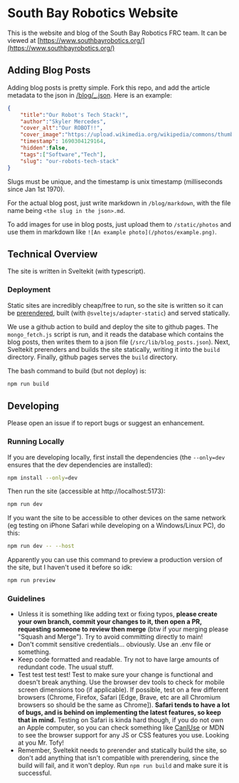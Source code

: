 # South Bay Robotics Website
This is the website and blog of the South Bay Robotics FRC team.
It can be viewed at [https://www.southbayrobotics.org/](https://www.southbayrobotics.org/)

## Adding Blog Posts
Adding blog posts is pretty simple. Fork this repo, and add the article metadata to the json in [/blog/_.json](/blog/_.json). Here is an example:

```json
{
    "title":"Our Robot's Tech Stack!",
    "author":"Skyler Mercedes",
    "cover_alt":"Our ROBOT!!",
    "cover_image":"https://upload.wikimedia.org/wikipedia/commons/thumb/8/84/Toyota_Robot_at_Toyota_Kaikan.jpg/172px-Toyota_Robot_at_Toyota_Kaikan.jpg",
    "timestamp": 1690304129164,
    "hidden":false,
    "tags":["Software","Tech"],
    "slug": "our-robots-tech-stack"
}
```

Slugs must be unique, and the timestamp is unix timestamp (milliseconds since Jan 1st 1970).

For the actual blog post, just write markdown in `/blog/markdown`, with the file name being `<the slug in the json>.md`.

To add images for use in blog posts, just upload them to `/static/photos` and use them in markdown like `![An example photo](/photos/example.png)`.

## Technical Overview
The site is written in Sveltekit (with typescript).

### Deployment
Static sites are incredibly cheap/free to run, so the site is written so it can be [prerendered](https://kit.svelte.dev/docs/glossary#prerendering), built (with `@sveltejs/adapter-static`) and served statically.

We use a github action to build and deploy the site to github pages. The `mongo_fetch.js` script is run, and it reads the database which contains the blog posts, then writes them to a json file (`/src/lib/blog_posts.json`). Next, Sveltekit prerenders and builds the site statically, writing it into the `build` directory. Finally, github pages serves the `build` directory.

The bash command to build (but not deploy) is:

```bash
npm run build
```

## Developing
Please open an issue if to report bugs or suggest an enhancement.

### Running Locally
If you are developing locally, first install the dependencies (the `--only=dev` ensures that the dev dependencies are installed):

```bash
npm install --only=dev
```

Then run the site (accessible at http://localhost:5173):

```bash
npm run dev
```

If you want the site to be accessible to other devices on the same network (eg testing on iPhone Safari while developing on a Windows/Linux PC), do this:

```bash
npm run dev -- --host
```

Apparently you can use this command to preview a production version of the site, but I haven't used it before so idk:

```bash
npm run preview
```

### Guidelines
- Unless it is something like adding text or fixing typos, **please create your own branch, commit your changes to it, then open a PR, requesting someone to review then merge** (btw if your merging please "Squash and Merge"). Try to avoid committing directly to main!
- Don't commit sensitive credentials... obviously. Use an .env file or something.
- Keep code formatted and readable. Try not to have large amounts of redundant code. The usual stuff.
- Test test test test! Test to make sure your change is functional and doesn't break anything. Use the browser dev tools to check for mobile screen dimensions too (if applicable). If possible, test on a few different browsers (Chrome, Firefox, Safari [Edge, Brave, etc are all Chromium browsers so should be the same as Chrome]). **Safari tends to have a lot of bugs, and is behind on implementing the latest features, so keep that in mind.** Testing on Safari is kinda hard though, if you do not own an Apple computer, so you can check something like [CanIUse](https://caniuse.com/) or MDN to see the browser support for any JS or CSS features you use. Looking at you Mr. Tofy!
- Remember, Sveltekit needs to prerender and statically build the site, so don't add anything that isn't compatible with prerendering, since the build will fail, and it won't deploy. Run `npm run build` and make sure it is successful.
